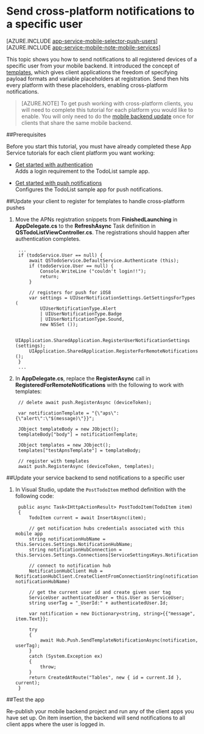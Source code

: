 <properties 
	pageTitle="Send push notifications to a specific user with Xamarin iOS client" 
	description="Learn how to send push notifications to all devices of a user" 
	services="app-service\mobile" 
	documentationCenter="windows" 
	authors="ysxu" 
	manager="dwrede" 
	editor=""/>

<tags 
	ms.service="app-service-mobile" 
	ms.workload="mobile" 
	ms.tgt_pltfrm="mobile-xamarin-ios" 
	ms.devlang="dotnet" 
	ms.topic="article" 
	ms.date="09/25/2015"
	ms.author="yuaxu"/>

# Send cross-platform notifications to a specific user

[AZURE.INCLUDE [app-service-mobile-selector-push-users](../../includes/app-service-mobile-selector-push-users.md)]
&nbsp;  
[AZURE.INCLUDE [app-service-mobile-note-mobile-services](../../includes/app-service-mobile-note-mobile-services.md)]

This topic shows you how to send notifications to all registered devices of a specific user from your mobile backend. It introduced the concept of [templates], which gives client applications the freedom of specifying payload formats and variable placeholders at registration. Send then hits every platform with these placeholders, enabling cross-platform notifications.

> [AZURE.NOTE] To get push working with cross-platform clients, you will need to complete this tutorial for each platform you would like to enable. You will only need to do the [mobile backend update](#backend) once for clients that share the same mobile backend.
 
##Prerequisites 

Before you start this tutorial, you must have already completed these App Service tutorials for each client platform you want working:

+ [Get started with authentication]<br/>Adds a login requirement to the TodoList sample app.

+ [Get started with push notifications]<br/>Configures the TodoList sample app for push notifications.

##<a name="client"></a>Update your client to register for templates to handle cross-platform pushes

1. Move the APNs registration snippets from **FinishedLaunching** in **AppDelegate.cs** to the **RefreshAsync** Task definition in **QSTodoListViewController.cs**. The registrations should happen after authentication completes.

        ...
        if (todoService.User == null) {
            await QSTodoService.DefaultService.Authenticate (this);
            if (todoService.User == null) {
                Console.WriteLine ("couldn't login!!");
                return;
            }

            // registers for push for iOS8
            var settings = UIUserNotificationSettings.GetSettingsForTypes (
                UIUserNotificationType.Alert
                | UIUserNotificationType.Badge
                | UIUserNotificationType.Sound, 
                new NSSet ());

            UIApplication.SharedApplication.RegisterUserNotificationSettings (settings); 
            UIApplication.SharedApplication.RegisterForRemoteNotifications ();
        }
        ...

2. In **AppDelegate.cs**, replace the **RegisterAsync** call in **RegisteredForRemoteNotifications** with the following to work with templates:

        // delete await push.RegisterAsync (deviceToken);
        
        var notificationTemplate = "{\"aps\": {\"alert\":\"$(message)\"}}";

        JObject templateBody = new JObject();
        templateBody["body"] = notificationTemplate;

        JObject templates = new JObject();
        templates["testApnsTemplate"] = templateBody;

        // register with templates
        await push.RegisterAsync (deviceToken, templates);

##<a name="backend"></a>Update your service backend to send notifications to a specific user

1. In Visual Studio, update the `PostTodoItem` method definition with the following code:  

        public async Task<IHttpActionResult> PostTodoItem(TodoItem item)
        {
            TodoItem current = await InsertAsync(item);

            // get notification hubs credentials associated with this mobile app
            string notificationHubName = this.Services.Settings.NotificationHubName;
            string notificationHubConnection = this.Services.Settings.Connections[ServiceSettingsKeys.NotificationHubConnectionString].ConnectionString;

            // connect to notification hub
            NotificationHubClient Hub = NotificationHubClient.CreateClientFromConnectionString(notificationHubConnection, notificationHubName)

            // get the current user id and create given user tag
            ServiceUser authenticatedUser = this.User as ServiceUser;
            string userTag = "_UserId:" + authenticatedUser.Id;

            var notification = new Dictionary<string, string>{{"message", item.Text}};

            try
            {
                await Hub.Push.SendTemplateNotificationAsync(notification, userTag);
            }
            catch (System.Exception ex)
            {
                throw;
            }
            return CreatedAtRoute("Tables", new { id = current.Id }, current);
        }

##<a name="test"></a>Test the app

Re-publish your mobile backend project and run any of the client apps you have set up. On item insertion, the backend will send notifications to all client apps where the user is logged in.

<!-- URLs. -->
[Get started with authentication]: app-service-mobile-xamarin-ios-get-started-users.md
[Get started with push notifications]: app-service-mobile-xamarin-ios-get-started-push.md
[templates]: https://msdn.microsoft.com/en-us/library/dn530748.aspx 